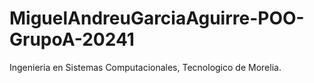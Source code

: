 # MiguelAndreuGarciaAguirre-POO-GrupoA-20241
Ingenieria en Sistemas Computacionales, Tecnologico de Morelia. 
